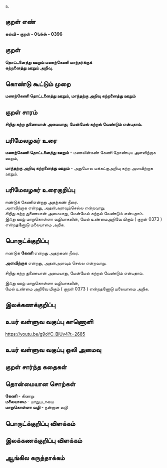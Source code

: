 உ

## குறள் எண் 

**கல்வி – குறள் - 0௩௯௬ - 0396**  

## குறள் 

**தொட்டனைத்து ஊறும் மணற்கேணி மாந்தர்க்குக்  
கற்றனைத்து ஊறும் அறிவு.**

## கொண்டு கூட்டும் முறை

**மணற்கேணி தொட்டனைத்து  ஊறும், மாந்தற்கு அறிவு கற்றனைத்து ஊறும்** 

## குறள் சாரம் 

**சிறிது கற்ற துணையான் அமையாது, மேன்மேல் கற்றல் வேண்டும் என்பதாம்.**  

## பரிமேலழகர் உரை

**மணற்கேணி தொட்டனைத்து  ஊறும்** - மணலின்கண் கேணி தோண்டிய அளவிற்றாக ஊறும்,  

**மாந்தற்கு அறிவு கற்றனைத்து ஊறும்** - அதுபோல மக்கட்குஅறிவு கற்ற அளவிற்றாக ஊறும்.

## பரிமேலழகர் உரைகுறிப்பு   

ஈண்டுக் கேணிஎன்றது அதற்கண் நீரை.  
அளவிற்றாக என்றது, அதன்அளவும்செல்ல என்றவாறு.  
சிறிது கற்ற துணையான் அமையாது, மேன்மேல் கற்றல் வேண்டும் என்பதாம்.  
இஃது ஊழ் மாறுகொள்ளா வழியாகலின், மேல் உண்மைஅறிவே மிகும் ( குறள் 0373 ) என்றதனோடு மலையாமை அறிக.     

## பொருட்க்குறிப்பு 

ஈண்டுக் **கேணி** என்றது அதற்கண் நீரை.  

**அளவிற்றாக** என்றது, அதன்அளவும் செல்ல என்றவாறு.  

சிறிது கற்ற துணையான் அமையாது, மேன்மேல் கற்றல் வேண்டும் என்பதாம்.  

இஃது ஊழ் மாறுகொள்ளா வழியாகலின்,  
மேல் உண்மை அறிவே மிகும் ( குறள் 0373 ) என்றதனோடு மலையாமை அறிக.    

## இலக்கணக்குறிப்பு  

## உயர் வள்ளுவ வகுப்பு காணொளி

https://youtu.be/g9oYC_BiUv4?t=2685

## உயர் வள்ளுவ வகுப்பு ஒலி அமைவு 

 
## குறள் சார்ந்த கதைகள் 


## தொன்மையான சொற்கள்

**கேணி** - கிணறு   
**மலையாமை** - மாறுபடாமை    
**மாறுகொள்ளா வழி** - நன்றான வழி 

## பொருட்க்குறிப்பு விளக்கம்


## இலக்கணக்குறிப்பு விளக்கம்


## ஆங்கில கருத்தாக்கம் 


